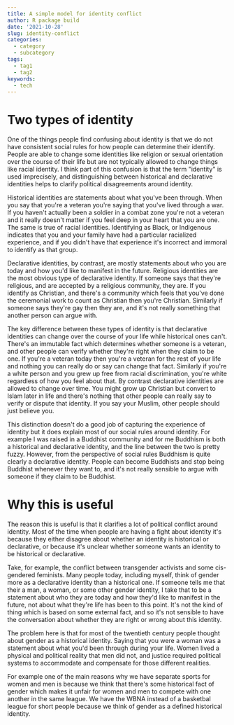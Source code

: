 ```yaml
---
title: A simple model for identity conflict
author: R package build
date: '2021-10-28'
slug: identity-conflict
categories:
  - category
  - subcategory
tags:
  - tag1
  - tag2
keywords:
  - tech
---
```


<!--more-->

# Two types of identity

One of the things people find confusing about identity is that we do not have consistent social rules for how people can determine their identify. People are able to change some identities like religion or sexual orientation over the course of their life but are not typically allowed to change things like racial identity. I think part of this confusion is that the term "identity" is used imprecisely, and distinguishing between historical and declarative identities helps to clarify political disagreements around identity.

Historical identities are statements about what you've been through. When you say that you're a veteran you're saying that you've lived through a war. If you haven't actually been a soldier in a combat zone you're not a veteran and it really doesn't matter if you feel deep in your heart that you are one. The same is true of racial identities. Identifying as Black, or Indigenous indicates that you and your family have had a particular racialized experience, and if you didn't have that experience it's incorrect and immoral to identify as that group.

Declarative identities, by contrast, are mostly statements about who you are today and how you'd like to manifest in the future. Religious identities are the most obvious type of declarative identity. If someone says that they're religious, and are accepted by a religious community, they are. If you identify as Christian, and there's a community which feels that you've done the ceremonial work to count as Christian then you're Christian. Similarly if someone says they're gay then they are, and it's not really something that another person can argue with.

The key difference between these types of identity is that declarative identities can change over the course of your life while historical ones can't. There's an immutable fact which determines whether someone is a veteran, and other people can verify whether they're right when they claim to be one. If you're a veteran today then you're a veteran for the rest of your life and nothing you can really do or say can change that fact. Similarly if you're a white person and you grew up free from racial discrimination, you're white regardless of how you feel about that. By contrast declarative identities are allowed to change over time. You might grow up Christian but convert to Islam later in life and there's nothing that other people can really say to verify or dispute that identity. If you say your Muslim, other people should just believe you.

This distinction doesn't do a good job of capturing the experience of identity but it does explain most of our social rules around identity. For example I was raised in a Buddhist community and for me Buddhism is both a historical and declarative identity, and the line between the two is pretty fuzzy. However, from the perspective of social rules Buddhism is quite clearly a declarative identity. People can become Buddhists and stop being Buddhist whenever they want to, and it's not really sensible to argue with someone if they claim to be Buddhist.

# Why this is useful

The reason this is useful is that it clarifies a lot of political conflict around identity. Most of the time when people are having a fight about identity it's because they either disagree about whether an identity is historical or declarative, or because it's unclear whether someone wants an identity to be historical or declarative.

Take, for example, the conflict between transgender activists and some cis-gendered feminists. Many people today, including myself, think of gender more as a declarative identity than a historical one. If someone tells me that their a man, a woman, or some other gender identity, I take that to be a statement about who they are today and how they'd like to manifest in the future, not about what they're life has been to this point. It's not the kind of thing which is based on some external fact, and so it's not sensible to have the conversation about whether they are right or wrong about this identity.

The problem here is that for most of the twentieth century people thought about gender as a historical identity. Saying that you were a woman was a statement about what you'd been through during your life. Women lived a physical and political reality that men did not, and justice required political systems to accommodate and compensate for those different realities.

For example one of the main reasons why we have separate sports for women and men is because we think that there's some historical fact of gender which makes it unfair for women and men to compete with one another in the same league. We have the WBNA instead of a basketbal league for short people because we think of gender as a defined historical identity.
